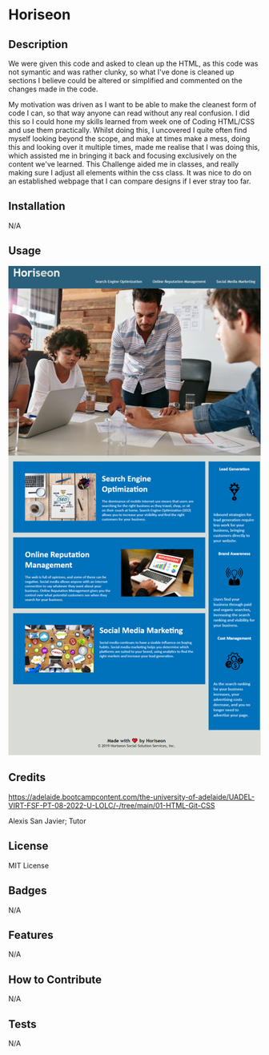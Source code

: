 # Horiseon

## Description

We were given this code and asked to clean up the HTML, as this code was not symantic and was rather clunky, so what I've done is cleaned up sections I believe could be altered or simplified and commented on the changes made in the code.

My motivation was driven as I want to be able to make the cleanest form of code I can, so that way anyone can read  without any real confusion.
I did this so I could hone my skills learned from week one of Coding HTML/CSS and use them practically.
Whilst doing this, I uncovered I quite often find myself looking beyond the scope, and make at times make a mess, doing this and looking over it multiple times, made me realise that I was doing this, which assisted me in bringing it back and focusing exclusively on the content we've learned.
This Challenge aided me in classes, and really making sure I adjust all elements within the css class. It was nice to do on an established webpage that I can compare designs if I ever stray too far.


## Installation

N/A

## Usage


  
![horiseon](assets/images/screenshot.png)
  

## Credits

https://adelaide.bootcampcontent.com/the-university-of-adelaide/UADEL-VIRT-FSF-PT-08-2022-U-LOLC/-/tree/main/01-HTML-Git-CSS

Alexis San Javier; Tutor

## License

MIT License

## Badges

N/A

## Features

N/A

## How to Contribute

N/A
## Tests

N/A